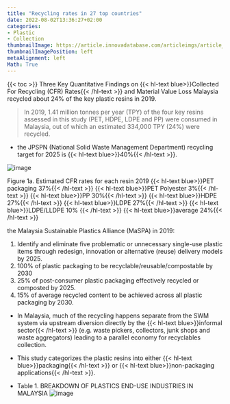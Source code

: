 ```yaml
---
title: "Recycling rates in 27 top countries"
date: 2022-08-02T13:36:27+02:00
categories:
- Plastic
- Collection
thumbnailImage: https://article.innovadatabase.com/articleimgs/article_images/637733585884645051recycling.jpg
thumbnailImagePosition: left
metaAlignment: left
Math: True
---
```

<!--more-->
{{< toc >}}
Three Key Quantitative Findings on {{< hl-text blue>}}Collected For Recycling (CFR) Rates{{< /hl-text >}} and Material Value Loss
Malaysia recycled about 24% of the key plastic resins in 2019.
> In 2019, 1.41 million tonnes per year (TPY) of the four key resins assessed in this study (PET, HDPE, LDPE and PP) were consumed in Malaysia, out of which an estimated 334,000 TPY (24%) were recycled.

* the JPSPN (National Solid Waste Management Department) recycling target for 2025 is {{< hl-text blue>}}40%{{< /hl-text >}}.

![image](https://user-images.githubusercontent.com/65668613/182415459-37f4636a-9120-44a8-a65b-c38bd223e6c5.png)

Figure 1a. Estimated CFR rates for each resin 2019
{{< hl-text blue>}}PET packaging 37%{{< /hl-text >}}
{{< hl-text blue>}}PET Polyester 3%{{< /hl-text >}}
{{< hl-text blue>}}PP 30%{{< /hl-text >}}
{{< hl-text blue>}}HDPE 27%{{< /hl-text >}}
{{< hl-text blue>}}LDPE 27%{{< /hl-text >}}
{{< hl-text blue>}}LDPE/LLDPE 10% {{< /hl-text >}}
{{< hl-text blue>}}average 24%{{< /hl-text >}}

the Malaysia Sustainable Plastics Alliance (MaSPA) in 2019:
1. Identify and eliminate five problematic or unnecessary single-use plastic items through redesign, innovation or alternative (reuse) delivery models by 2025.
2. 100% of plastic packaging to be recyclable/reusable/compostable by 2030
3. 25% of post-consumer plastic packaging effectively recycled or composted by 2025.
4. 15% of average recycled content to be achieved across all plastic packaging by 2030.

* In Malaysia, much of the recycling happens separate from the SWM system via upstream diversion directly by the {{< hl-text blue>}}informal sector{{< /hl-text >}} (e.g. waste pickers, collectors, junk shops and waste aggregators) leading to a parallel economy for recyclables collection.

* This study categorizes the plastic resins into either {{< hl-text blue>}}packaging{{< /hl-text >}} or {{< hl-text blue>}}non-packaging applications{{< /hl-text >}}.

* Table 1. BREAKDOWN OF PLASTICS END-USE INDUSTRIES IN MALAYSIA
![image](https://user-images.githubusercontent.com/65668613/182458658-189e3d90-9b84-4e02-b516-d45469f4fbe6.png)
